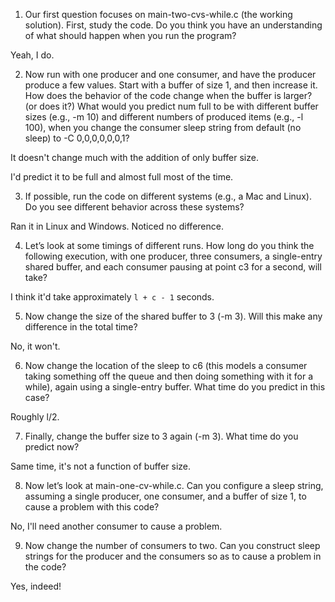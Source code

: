 1. Our first question focuses on main-two-cvs-while.c (the working solution). First, study the code. Do you think you have an understanding of what should happen when you run the program?

Yeah, I do.


2. Now run with one producer and one consumer, and have the producer produce a few values. Start with a buffer of size 1, and then increase it. How does the behavior of the code change when the buffer is larger? (or does it?) What would you predict num full to be with different buffer sizes (e.g., -m 10) and different numbers of produced items (e.g., -l 100), when you change the consumer sleep string from default (no sleep) to -C 0,0,0,0,0,0,1?

It doesn't change much with the addition of only buffer size.

I'd predict it to be full and almost full most of the time.

3. If possible, run the code on different systems (e.g., a Mac and Linux). Do you see different behavior across these systems?

Ran it in Linux and Windows. Noticed no difference.

4. Let’s look at some timings of different runs. How long do you think the following execution, with one producer, three consumers, a single-entry shared buffer, and each consumer pausing at point c3 for a second, will take?

I think it'd take approximately `l + c - 1` seconds.

5. Now change the size of the shared buffer to 3 (-m 3). Will this make any difference in the total time?

No, it won't.

6. Now change the location of the sleep to c6 (this models a consumer taking something off the queue and then doing something with it for a while), again using a single-entry buffer. What time do you predict in this case?

Roughly l/2.

7. Finally, change the buffer size to 3 again (-m 3). What time do you
predict now?

Same time, it's not a function of buffer size.

8. Now let’s look at main-one-cv-while.c. Can you configure a sleep string, assuming a single producer, one consumer, and a buffer of size 1, to cause a problem with this code?

No, I'll need another consumer to cause a problem.

9. Now change the number of consumers to two. Can you construct sleep strings for the producer and the consumers so as to cause a problem in the code?

Yes, indeed!
